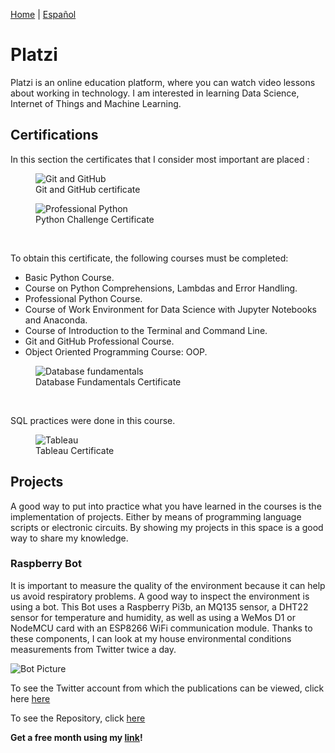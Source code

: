 [Home](index.md) | [Español](platziesp.md)
# Platzi

Platzi is an online education platform, where you can watch video lessons about working in technology. I am interested in learning Data Science, Internet of Things and Machine Learning.

## Certifications

In this section the certificates that I consider most important are placed : 

<figure>
  <img
  src="https://imgur.com/8QPRgM8.jpg"
  alt="Git and GitHub">
  <figcaption>Git and GitHub certificate
  </figcaption>
</figure>

<figure>
  <img
  src="https://imgur.com/AVQxd6V.jpg"
  alt="Professional Python">
  <figcaption>Python Challenge Certificate
  </figcaption>
</figure>
<br>
<p>To obtain this certificate, the following courses must be completed:</p>

- Basic Python Course.
- Course on Python Comprehensions, Lambdas and Error Handling.
- Professional Python Course.
- Course of Work Environment for Data Science with Jupyter Notebooks and Anaconda.
- Course of Introduction to the Terminal and Command Line.
- Git and GitHub Professional Course.
- Object Oriented Programming Course: OOP.

<figure>
  <img
  src="https://imgur.com/SvRYV90.jpg"
  alt="Database fundamentals">
  <figcaption>Database Fundamentals Certificate
  </figcaption>
</figure>
<br>
<p>SQL practices were done in this course.</p>

<figure>
  <img
  src="https://imgur.com/8CLVdVc.jpg"
  alt="Tableau">
  <figcaption>Tableau Certificate
  </figcaption>
</figure>

## Projects

A good way to put into practice what you have learned in the courses is the implementation of projects. Either by means of programming language scripts or electronic circuits. By showing my projects in this space is a good way to share my knowledge. 

### Raspberry Bot

It is important to measure the quality of the environment because it can help us avoid respiratory problems. A good way to inspect the environment is using a bot. This Bot uses a Raspberry Pi3b, an MQ135 sensor, a DHT22 sensor for temperature and humidity, as well as using a WeMos D1 or NodeMCU card with an ESP8266 WiFi communication module. Thanks to these components, I can look at my house environmental conditions measurements from Twitter twice a day. 

![Bot Picture](https://imgur.com/dqhuIhx.jpg)

To see the Twitter account from which the publications can be viewed, click here [here](https://twitter.com/Jaeger06_Bot)

To see the Repository, click [here](https://github.com/DavidSA06/Raspberry) 

**Get a free month using my [link](https://platzi.com/r/davidsilvaa/)!**